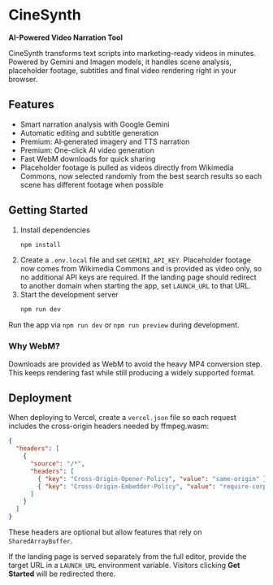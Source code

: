 # CineSynth

**AI-Powered Video Narration Tool**

CineSynth transforms text scripts into marketing-ready videos in minutes. Powered by Gemini and Imagen models, it handles scene analysis, placeholder footage, subtitles and final video rendering right in your browser.

## Features

- Smart narration analysis with Google Gemini
- Automatic editing and subtitle generation
- Premium: AI‑generated imagery and TTS narration
- Premium: One-click AI video generation
- Fast WebM downloads for quick sharing
- Placeholder footage is pulled as videos directly from Wikimedia Commons, now
  selected randomly from the best search results so each scene has different
  footage when possible

## Getting Started

1. Install dependencies
   ```bash
   npm install
   ```
2. Create a `.env.local` file and set `GEMINI_API_KEY`. Placeholder footage now comes from Wikimedia Commons and is provided as video only, so no additional API keys are required. If the landing page should redirect to another domain when starting the app, set `LAUNCH_URL` to that URL.
3. Start the development server
   ```bash
   npm run dev
   ```

Run the app via `npm run dev` or `npm run preview` during development.

### Why WebM?

Downloads are provided as WebM to avoid the heavy MP4 conversion step. This keeps rendering fast while still producing a widely supported format.

## Deployment

When deploying to Vercel, create a `vercel.json` file so each request includes the cross-origin headers needed by ffmpeg.wasm:

```json
{
  "headers": [
    {
      "source": "/*",
      "headers": [
        { "key": "Cross-Origin-Opener-Policy", "value": "same-origin" },
        { "key": "Cross-Origin-Embedder-Policy", "value": "require-corp" }
      ]
    }
  ]
}
```

These headers are optional but allow features that rely on `SharedArrayBuffer`.

If the landing page is served separately from the full editor, provide the
target URL in a `LAUNCH_URL` environment variable. Visitors clicking
**Get Started** will be redirected there.


